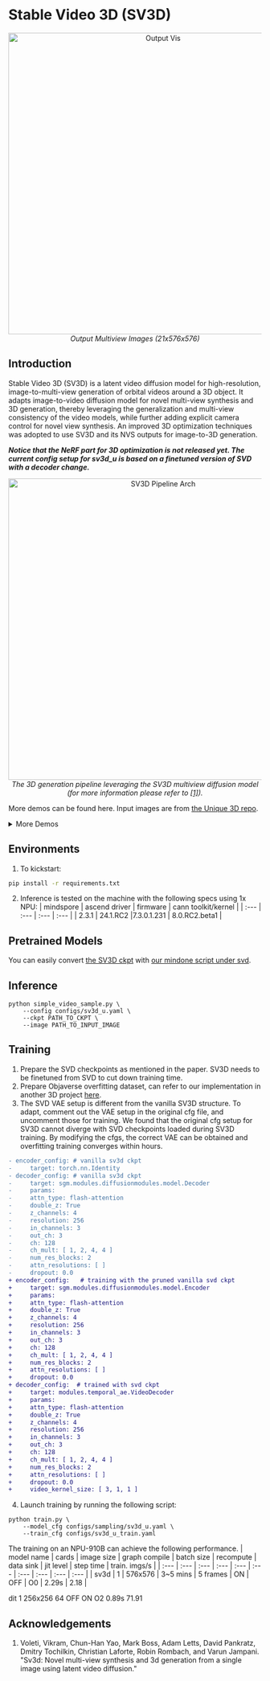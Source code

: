 #  Stable Video 3D (SV3D)

<p align="center"><img width="600" alt="Output Vis"
src="https://github.com/mindspore-lab/mindone/assets/13991298/0da9cff8-f90a-4fd2-b042-8f92b387a46b"/>
<br><em>Output Multiview Images (21x576x576)</em></br>
</p>

## Introduction

Stable Video 3D (SV3D) is a latent video diffusion model for high-resolution, image-to-multi-view generation of orbital videos around a 3D object. It adapts image-to-video diffusion model for novel multi-view synthesis and 3D generation, thereby leveraging the generalization and multi-view consistency of the video models, while further adding explicit camera control for novel view synthesis. An improved 3D optimization techniques was adopted to use SV3D and its NVS outputs for image-to-3D generation.

___Notice that the NeRF part for 3D optimization is not released yet. The current config setup for sv3d_u is based on a finetuned version of SVD with a decoder change.___

<p align="center"><img width="600" alt="SV3D Pipeline Arch"
src="https://github.com/mindspore-lab/mindone/assets/13991298/ac3d6558-e8d6-4636-9298-f2516fcbe63e"/>
<br><em>The 3D generation pipeline leveraging the SV3D multiview diffusion model (for more information please refer to <a href="#acknowledgements">[1]</a>).</em></p>

More demos can be found here. Input images are from [the Unique 3D repo](https://github.com/AiuniAI/Unique3D/tree/main/app/examples).
<details>
<summary>More Demos
</summary>

| Input                                                                                                                | Output                     |
|----------------------------------------------------------------------------------------------------------------------|----------------------------|
| <p align="center"><img width="300" src="https://github.com/mindspore-lab/mindone/assets/13991298/4f7a0c2f-65c1-4d0a-9861-068b811e0701"/><br/>aaa</p>            | <p align="center"><img width="300" src="https://github.com/mindspore-lab/mindone/assets/13991298/ad492ad6-0a7a-4227-8809-b3c8ecf4db65"/><br/>aaa multiview</p> |
| <p align="center"><img width="300" src="https://github.com/mindspore-lab/mindone/assets/13991298/64c269c4-dfee-4495-bede-c7841b137895"/><br/>akun</p>           | <p align="center"><img width="300" src="https://github.com/mindspore-lab/mindone/assets/13991298/0588fb26-aa1c-44e0-9b85-e001c6b2e67e"/><br/>akun multiview</p> |
| <p align="center"><img width="300" src="https://github.com/mindspore-lab/mindone/assets/13991298/9655bf80-559c-40bb-8953-c8bdea2d11a3"/><br/>anya</p>           | <p align="center"><img width="300" src="https://github.com/mindspore-lab/mindone/assets/13991298/95a15c51-6fa7-4587-8e94-4f979270923f"/><br/>anya multiview</p> |
| <p align="center"><img width="300" src="https://github.com/mindspore-lab/mindone/assets/13991298/8bae9feb-17a1-4cbe-ae56-1f719416e3e8"/><br/>bag</p>            | <p align="center"><img width="300" src="https://github.com/mindspore-lab/mindone/assets/13991298/5abff1b5-494f-4321-ae27-6125409515b8"/><br/>bag multiview</p> |
| <p align="center"><img width="300" src="https://github.com/mindspore-lab/mindone/assets/13991298/1b6a650a-d203-461c-a60e-fd03e9434ea8"/><br/>groot</p>          | <p align="center"><img width="300" src="https://github.com/mindspore-lab/mindone/assets/13991298/413421b0-79d4-48b3-89a8-13958ff2125d"/><br/>groot multiview</p> |
| <p align="center"><img width="300" src="https://github.com/mindspore-lab/mindone/assets/13991298/5458d1db-807b-4b2e-9f0a-22415f2a0f5e"/><br/>princess-large</p> | <p align="center"><img width="300" src="https://github.com/mindspore-lab/mindone/assets/13991298/6bf201a8-da31-4424-8304-42eaf6748501"/><br/>princess-large multiview</p> |

</details>

## Environments
1. To kickstart:
```bash
pip install -r requirements.txt
```
2. Inference is tested on the machine with the following specs using 1x NPU:
    | mindspore |	ascend driver | firmware	| cann toolkit/kernel |
    | :--- | :--- | :--- | :--- |
    | 2.3.1	    | 24.1.RC2 |7.3.0.1.231	| 8.0.RC2.beta1 |

## Pretrained Models
You can easily convert [the SV3D ckpt](https://huggingface.co/stabilityai/sv3d/blob/main/sv3d_u.safetensors) with [our mindone script under svd](https://github.com/mindspore-lab/mindone/blob/master/examples/svd/svd_tools/convert.py).

## Inference

```shell
python simple_video_sample.py \
    --config configs/sv3d_u.yaml \
    --ckpt PATH_TO_CKPT \
    --image PATH_TO_INPUT_IMAGE
```

## Training
1. Prepare the SVD checkpoints as mentioned in the paper. SV3D needs to be finetuned from SVD to cut down training time.
2. Prepare Objaverse overfitting dataset, can refer to our implementation in another 3D project [here](instantmeshpr).
3. The SVD VAE setup is different from the vanilla SV3D structure. To adapt, comment out the VAE setup in the original cfg file, and uncomment those for training. We found that the original cfg setup for SV3D cannot diverge with SVD checkpoints loaded during SV3D training. By modifying the cfgs, the correct VAE can be obtained and overfitting training converges within hours.
```diff
- encoder_config: # vanilla sv3d ckpt
-     target: torch.nn.Identity
- decoder_config: # vanilla sv3d ckpt
-     target: sgm.modules.diffusionmodules.model.Decoder
-     params:
-     attn_type: flash-attention
-     double_z: True
-     z_channels: 4
-     resolution: 256
-     in_channels: 3
-     out_ch: 3
-     ch: 128
-     ch_mult: [ 1, 2, 4, 4 ]
-     num_res_blocks: 2
-     attn_resolutions: [ ]
-     dropout: 0.0
+ encoder_config:   # training with the pruned vanilla svd ckpt
+     target: sgm.modules.diffusionmodules.model.Encoder
+     params:
+     attn_type: flash-attention
+     double_z: True
+     z_channels: 4
+     resolution: 256
+     in_channels: 3
+     out_ch: 3
+     ch: 128
+     ch_mult: [ 1, 2, 4, 4 ]
+     num_res_blocks: 2
+     attn_resolutions: [ ]
+     dropout: 0.0
+ decoder_config:  # trained with svd ckpt
+     target: modules.temporal_ae.VideoDecoder
+     params:
+     attn_type: flash-attention
+     double_z: True
+     z_channels: 4
+     resolution: 256
+     in_channels: 3
+     out_ch: 3
+     ch: 128
+     ch_mult: [ 1, 2, 4, 4 ]
+     num_res_blocks: 2
+     attn_resolutions: [ ]
+     dropout: 0.0
+     video_kernel_size: [ 3, 1, 1 ]
```

4. Launch training by running the following script:
```shell
python train.py \
    --model_cfg configs/sampling/sv3d_u.yaml \
    --train_cfg configs/sv3d_u_train.yaml
```

The training on an NPU-910B can achieve the following performance.
| model name | cards    | image size    | graph compile  | batch size    | recompute | data sink | jit level | step time | train. imgs/s |
| :---       | :---     | :---          | :---           | :---          | :---      | :---      | :---      | :---      | :---          |
| sv3d       | 1        | 576x576   	| 3~5 mins       | 5 frames	     | ON        |  OFF	     | O0        | 2.29s     | 2.18          |

dit	1	256x256		64	OFF	ON	O2	0.89s	71.91

## Acknowledgements

1. Voleti, Vikram, Chun-Han Yao, Mark Boss, Adam Letts, David Pankratz, Dmitry Tochilkin, Christian Laforte, Robin Rombach, and Varun Jampani. "Sv3d: Novel multi-view synthesis and 3d generation from a single image using latent video diffusion."
